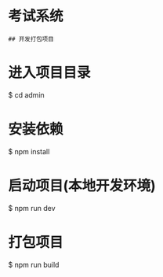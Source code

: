 # 考试系统

~~~
## 开发打包项目
~~~
# 进入项目目录
$ cd admin

# 安装依赖
$ npm install

# 启动项目(本地开发环境)
$ npm run dev

# 打包项目
$ npm run build



